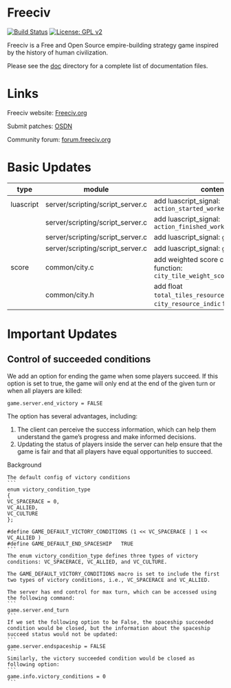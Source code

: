 Freeciv
=======

[![Build Status](https://github.com/freeciv/freeciv/workflows/continuous%20integration/badge.svg)](https://github.com/freeciv/freeciv/actions?query=workflow%3A%22continuous+integration%22)
[![License: GPL v2](https://img.shields.io/badge/License-GPL%20v2-blue.svg)](https://www.gnu.org/licenses/old-licenses/gpl-2.0.en.html)

Freeciv is a Free and Open Source empire-building strategy game inspired by the history of human civilization.

Please see the [doc](doc) directory for a complete list of documentation files.

Links
=====
Freeciv website: [Freeciv.org](https://www.freeciv.org/)

Submit patches: [OSDN](https://osdn.net/projects/freeciv/ticket/)

Community forum: [forum.freeciv.org](https://forum.freeciv.org/)

Basic Updates
=====
| type        | module                            | content                                                       |
| ---   | --- | -- |
| luascript   | server/scripting/script_server.c  | add luascript_signal: `action_started_worker_build`            |
|             | server/scripting/script_server.c  | add luascript_signal: `action_finished_worker_build`            |
|             | server/scripting/script_server.c  | add luascript_signal: `game_started`            |
|             | server/scripting/script_server.c  | add luascript_signal: `game_ended`            |
| score       | common/city.c                     | add weighted score calculation function: `city_tile_weight_score_calculation`            |
|             | common/city.h                     | add float `total_tiles_resource_indic` and `city_resource_indic` for struct `city`     |

Important Updates
=====
## Control of succeeded conditions

We add an option for ending the game when some players succeed. If this option is set to true, the game will only end at the end of the given turn or when all players are killed:
```
game.server.end_victory = FALSE
```
The option has several advantages, including:
1. The client can perceive the success information, which can help them understand the game’s progress and make informed decisions.
2. Updating the status of players inside the server can help ensure that the game is fair and that all players have equal opportunities to succeed.

Background

    The default config of victory conditions
    ```
    enum victory_condition_type
    {
    VC_SPACERACE = 0,
    VC_ALLIED,
    VC_CULTURE
    };

    #define GAME_DEFAULT_VICTORY_CONDITIONS (1 << VC_SPACERACE | 1 << VC_ALLIED )
    #define GAME_DEFAULT_END_SPACESHIP   TRUE
    ```
    The enum victory_condition_type defines three types of victory conditions: VC_SPACERACE, VC_ALLIED, and VC_CULTURE. 

    The GAME_DEFAULT_VICTORY_CONDITIONS macro is set to include the first two types of victory conditions, i.e., VC_SPACERACE and VC_ALLIED.

    The server has end control for max turn, which can be accessed using the following command:
    ```
    game.server.end_turn
    ```
    If we set the following option to be False, the spaceship succeeded condition would be closed, but the information about the spaceship succeed status would not be updated:
    ```
    game.server.endspaceship = FALSE
    ```
    Similarly, the victory succeeded condition would be closed as following option:
    ```
    game.info.victory_conditions = 0
    ```


